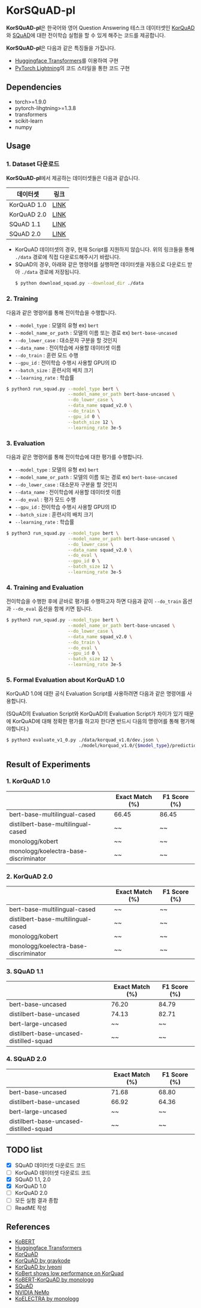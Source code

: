 # KorSQuAD-pl

**KorSQuAD-pl**은 한국어와 영어 Question Answering 테스크 데이터셋인 [KorQuAD](https://korquad.github.io/category/1.0_KOR.html)와 [SQuAD](https://rajpurkar.github.io/SQuAD-explorer/)에 대한 전이학습 실험을 할 수 있게 해주는 코드를 제공합니다.

**KorSQuAD-pl**은 다음과 같은 특징들을 가집니다.
* [Huggingface Transformers](https://github.com/huggingface/transformers)를 이용하여 구현
* [PyTorch Lightning](https://www.pytorchlightning.ai/)의 코드 스타일을 통한 코드 구현

## Dependencies
* torch>=1.9.0
* pytorch-lihgtning>=1.3.8
* transformers
* scikit-learn
* numpy

## Usage

### 1. Dataset 다운로드

**KorSQuAD-pl**에서 제공하는 데이터셋들은 다음과 같습니다.

| 데이터셋        | 링크                                                | 
| ------------- | --------------------------------------------------- |
| KorQuAD 1.0   | [LINK](https://korquad.github.io/KorQuad%201.0/)    |
| KorQuAD 2.0   | [LINK](https://korquad.github.io/)                  |
| SQuAD 1.1     | [LINK](https://rajpurkar.github.io/SQuAD-explorer/) |
| SQuAD 2.0     | [LINK](https://rajpurkar.github.io/SQuAD-explorer/) |

* KorQuAD 데이터셋의 경우, 현재 Script를 지원하지 않습니다. 위의 링크들을 통해 `./data` 경로에 직접 다운로드해주시기 바랍니다.
* SQuAD의 경우, 아래와 같은 명령어를 실행하면 데이터셋을 자동으로 다운로드 받아 `./data` 경로에 저장됩니다.
    ```bash
    $ python download_squad.py --download_dir ./data
    ```

### 2. Training
다음과 같은 명령어를 통해 전이학습을 수행합니다.

* `--model_type` : 모델의 유형 ex) `bert`
* `--model_name_or_path` : 모델의 이름 또는 경로 ex) `bert-base-uncased`
* `--do_lower_case` : 대소문자 구분을 할 것인지
* `--data_name` : 전이학습에 사용할 데이터셋 이름
* `--do_train` : 훈련 모드 수행
* `--gpu_id` : 전이학습 수행시 사용할 GPU의 ID
* `--batch_size` : 훈련시의 배치 크기
* `--learning_rate` : 학습률

```bash
$ python3 run_squad.py --model_type bert \
                       --model_name_or_path bert-base-uncased \
                       --do_lower_case \
                       --data_name squad_v2.0 \
                       --do_train \
                       --gpu_id 0 \
                       --batch_size 12 \
                       --learning_rate 3e-5
```

### 3. Evaluation
다음과 같은 명령어를 통해 전이학습에 대한 평가를 수행합니다.

* `--model_type` : 모델의 유형 ex) `bert`
* `--model_name_or_path` : 모델의 이름 또는 경로 ex) `bert-base-uncased`
* `--do_lower_case` : 대소문자 구분을 할 것인지
* `--data_name` : 전이학습에 사용할 데이터셋 이름
* `--do_eval` : 평가 모드 수행
* `--gpu_id` : 전이학습 수행시 사용할 GPU의 ID
* `--batch_size` : 훈련시의 배치 크기
* `--learning_rate` : 학습률

```bash
$ python3 run_squad.py --model_type bert \
                       --model_name_or_path bert-base-uncased \
                       --do_lower_case \
                       --data_name squad_v2.0 \
                       --do_eval \
                       --gpu_id 0 \
                       --batch_size 12 \
                       --learning_rate 3e-5
```

### 4. Training and Evaluation
전이학습을 수행한 후에 곧바로 평가를 수행하고자 하면 다음과 같이 `--do_train` 옵션과 `--do_eval` 옵션을 함께 키면 됩니다.

```bash
$ python3 run_squad.py --model_type bert \
                       --model_name_or_path bert-base-uncased \
                       --do_lower_case \
                       --data_name squad_v2.0 \
                       --do_train \
                       --do_eval \
                       --gpu_id 0 \
                       --batch_size 12 \
                       --learning_rate 3e-5
```

### 5. Formal Evaluation about KorQuAD 1.0

KorQuAD 1.0에 대한 공식 Evaluation Script를 사용하려면 다음과 같은 명령어를 사용합니다.

(SQuAD의 Evaluation Script와 KorQuAD의 Evaluation Script가 차이가 있기 때문에 KorQuAD에 대해 정확한 평가를 하고자 한다면 반드시 다음의 명령어를 통해 평가해야합니다.)

```bash
$ python3 evaluate_v1_0.py ./data/korquad_v1.0/dev.json \
                           ./model/korquad_v1.0/{$model_type}/predictions_eval.json
```

## Result of Experiments

### 1. KorQuAD 1.0
|                                       | Exact Match (%) | F1 Score (%) |
| ------------------------------------- | --------------- | ------------ |
| bert-base-multilingual-cased          | 66.45           | 86.45        |
| distilbert-base-multilingual-cased    | ~~              | ~~           |
| monologg/kobert                       | ~~              | ~~           |
| monologg/koelectra-base-discriminator | ~~              | ~~           |

### 2. KorQuAD 2.0
|                                       | Exact Match (%) | F1 Score (%) |
| ------------------------------------- | --------------- | ------------ |
| bert-base-multilingual-cased          | ~~              | ~~           |
| distilbert-base-multilingual-cased    | ~~              | ~~           |
| monologg/kobert                       | ~~              | ~~           |
| monologg/koelectra-base-discriminator | ~~              | ~~           |

### 3. SQuAD 1.1
|                                         | Exact Match (%) | F1 Score (%) |
| --------------------------------------- | --------------- | ------------ |
| bert-base-uncased                       | 76.20           | 84.79        |
| distilbert-base-uncased                 | 74.13           | 82.71        |
| bert-large-uncased                      | ~~              | ~~           |
| distilbert-base-uncased-distilled-squad | ~~              | ~~           |

### 4. SQuAD 2.0
|                                         | Exact Match (%) | F1 Score (%) |
| --------------------------------------- | --------------- | ------------ |
| bert-base-uncased                       | 71.68           | 68.80        |
| distilbert-base-uncased                 | 66.92           | 64.36        |
| bert-large-uncased                      | ~~              | ~~           |
| distilbert-base-uncased-distilled-squad | ~~              | ~~           |

## TODO list

- [x] SQuAD 데이터셋 다운로드 코드
- [ ] KorQuAD 데이터셋 다운로드 코드
- [x] SQuAD 1.1, 2.0
- [x] KorQuAD 1.0
- [ ] KorQuAD 2.0
- [ ] 모든 실험 결과 종합
- [ ] ReadME 작성

## References

- [KoBERT](https://github.com/SKTBrain/KoBERT)
- [Huggingface Transformers](https://github.com/huggingface/transformers)
- [KorQuAD](https://korquad.github.io/category/1.0_KOR.html)
- [KorQuAD by graykode](https://github.com/graykode/KorQuAD-beginner)
- [KorQuAD by lyeoni](https://github.com/lyeoni/KorQuAD)
- [KoBert shows low performance on KorQuad](https://github.com/SKTBrain/KoBERT/issues/1)
- [KoBERT-KorQuAD by monologg](https://github.com/monologg/KoBERT-KorQuAD)
- [SQuAD](https://rajpurkar.github.io/SQuAD-explorer/)
- [NVIDIA NeMo](https://github.com/NVIDIA/NeMo)
- [KoELECTRA by monologg](https://github.com/monologg/KoELECTRA)

